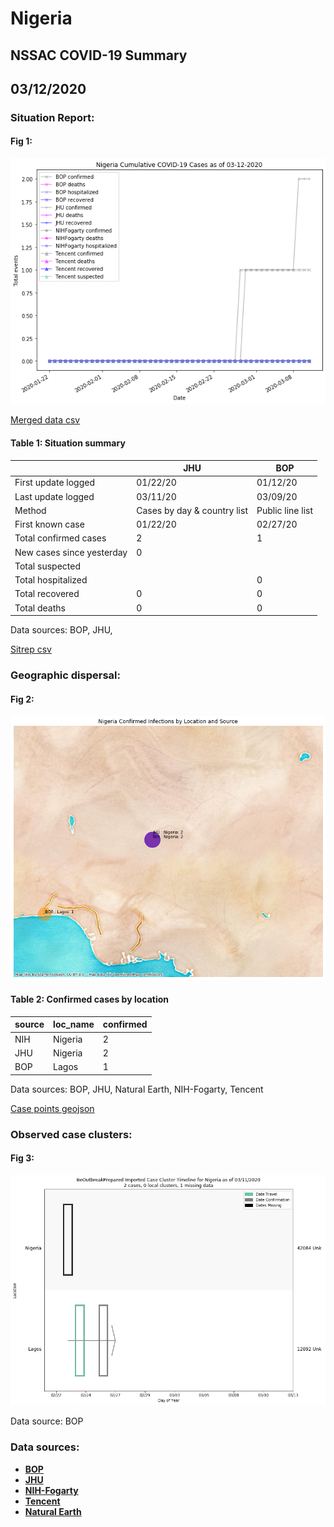 # Nigeria
## NSSAC COVID-19 Summary
## 03/12/2020



### Situation Report:
#### Fig 1:
![Nigeria cases](../merged_histories/Nigeria_merged_histories.png)

[Merged data csv](https://github.com/SchlittDataSci/SchlittDataSci.github.io/blob/master/data/tables/Nigeria_merged_daily.csv)

#### Table 1: Situation summary


|                           | JHU                         | BOP              |
|---------------------------|-----------------------------|------------------|
| First update logged       | 01/22/20                    | 01/12/20         |
| Last update logged        | 03/11/20                    | 03/09/20         |
| Method                    | Cases by day & country list | Public line list |
| First known case          | 01/22/20                    | 02/27/20         |
| Total confirmed cases     | 2                           | 1                |
| New cases since yesterday | 0                           |                  |
| Total suspected           |                             |                  |
| Total hospitalized        |                             | 0                |
| Total recovered           | 0                           | 0                |
| Total deaths              | 0                           | 0                |

Data sources: BOP, JHU, 


[Sitrep csv](https://github.com/SchlittDataSci/SchlittDataSci.github.io/blob/master/data/tables/Nigeria_sitrep.csv)

### Geographic dispersal:
#### Fig 2:
![Nigeria mapped](../case_locs/Nigeria_case_locs.png)

#### Table 2: Confirmed cases by location


| source   | loc_name   |   confirmed |
|----------|------------|-------------|
| NIH      | Nigeria    |           2 |
| JHU      | Nigeria    |           2 |
| BOP      | Lagos      |           1 |

Data sources: BOP, JHU, Natural Earth, NIH-Fogarty, Tencent


[Case points geojson](https://github.com/SchlittDataSci/SchlittDataSci.github.io/blob/master/data/shapes/Nigeria_case_locs.geojson)

### Observed case clusters:
#### Fig 3:
![Nigeria cases](../cluster_analysis/Nigeria_imported_cases_BOP.png)



Data source: BOP


### Data sources:
* **[BOP](https://github.com/beoutbreakprepared/nCoV2019)**
* **[JHU](https://github.com/CSSEGISandData/COVID-19)** 
* **[NIH-Fogarty](https://docs.google.com/spreadsheets/d/1jS24DjSPVWa4iuxuD4OAXrE3QeI8c9BC1hSlqr-NMiU/edit#gid=1187587451)** 
* **[Tencent](https://news.qq.com/zt2020/page/feiyan.htm)**
* **[Natural Earth](https://www.naturalearthdata.com/forums/forum/natural-earth-map-data/cultural-vectors/admin-1-states-provinces-and-their-boundaries/)**

<!-- Global site tag (gtag.js) - Google Analytics -->
<script async src="https://www.googletagmanager.com/gtag/js?id=UA-158816269-1"></script>
<script>
  window.dataLayer = window.dataLayer || [];
  function gtag(){dataLayer.push(arguments);}
  gtag('js', new Date());

  gtag('config', 'UA-158816269-1');
</script>